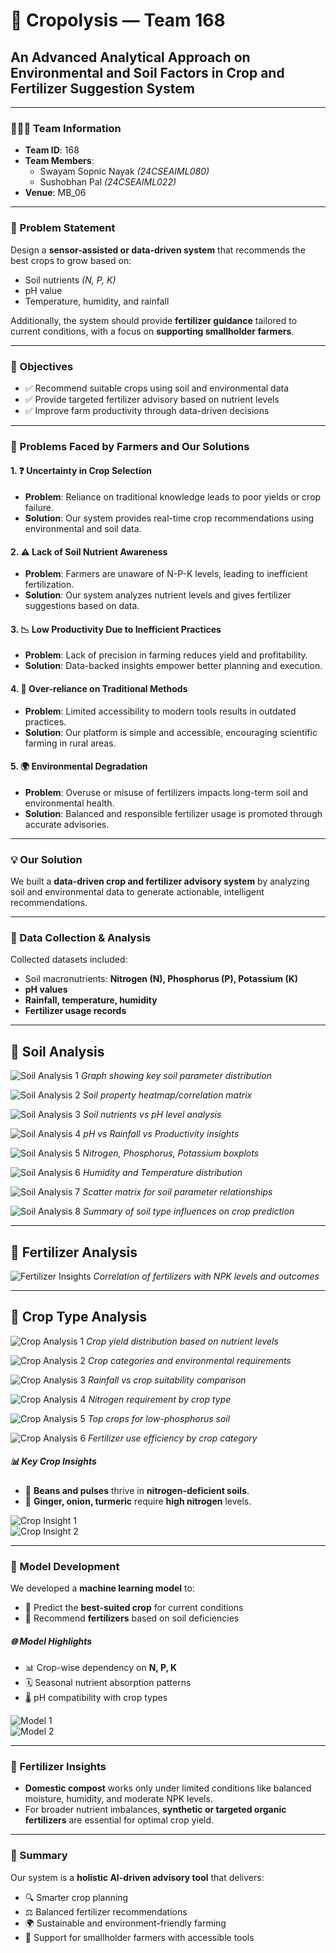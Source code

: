 # 🌾 Cropolysis — Team 168
## An Advanced Analytical Approach on Environmental and Soil Factors in Crop and Fertilizer Suggestion System

---

### 🧑‍🤝‍🧑 **Team Information**
- **Team ID**: 168  
- **Team Members**:  
  - Swayam Sopnic Nayak *(24CSEAIML080)*  
  - Sushobhan Pal *(24CSEAIML022)*  
- **Venue**: MB_06  

---

### 🚜 Problem Statement
Design a **sensor-assisted or data-driven system** that recommends the best crops to grow based on:
- Soil nutrients *(N, P, K)*  
- pH value  
- Temperature, humidity, and rainfall  

Additionally, the system should provide **fertilizer guidance** tailored to current conditions, with a focus on **supporting smallholder farmers**.

---

### 🎯 Objectives
- ✅ Recommend suitable crops using soil and environmental data  
- ✅ Provide targeted fertilizer advisory based on nutrient levels  
- ✅ Improve farm productivity through data-driven decisions  

---

### 🌾 Problems Faced by Farmers and Our Solutions

#### 1. ❓ Uncertainty in Crop Selection
- **Problem**: Reliance on traditional knowledge leads to poor yields or crop failure.  
- **Solution**: Our system provides real-time crop recommendations using environmental and soil data.

#### 2. ⚠️ Lack of Soil Nutrient Awareness
- **Problem**: Farmers are unaware of N-P-K levels, leading to inefficient fertilization.  
- **Solution**: Our system analyzes nutrient levels and gives fertilizer suggestions based on data.

#### 3. 📉 Low Productivity Due to Inefficient Practices
- **Problem**: Lack of precision in farming reduces yield and profitability.  
- **Solution**: Data-backed insights empower better planning and execution.

#### 4. 🧓 Over-reliance on Traditional Methods
- **Problem**: Limited accessibility to modern tools results in outdated practices.  
- **Solution**: Our platform is simple and accessible, encouraging scientific farming in rural areas.

#### 5. 🌍 Environmental Degradation
- **Problem**: Overuse or misuse of fertilizers impacts long-term soil and environmental health.  
- **Solution**: Balanced and responsible fertilizer usage is promoted through accurate advisories.

---

### 💡 Our Solution
We built a **data-driven crop and fertilizer advisory system** by analyzing soil and environmental data to generate actionable, intelligent recommendations.

---

### 🔬 Data Collection & Analysis
Collected datasets included:
- Soil macronutrients: **Nitrogen (N), Phosphorus (P), Potassium (K)**  
- **pH values**  
- **Rainfall, temperature, humidity**  
- **Fertilizer usage records**

---

## 🌱 Soil Analysis

![Soil Analysis 1](https://github.com/user-attachments/assets/6098dd25-503d-4f76-ab65-f025a26f0473)
*Graph showing key soil parameter distribution*

![Soil Analysis 2](https://github.com/user-attachments/assets/2936510f-0c9b-46f7-85d1-7fe9d8575b1b)
*Soil property heatmap/correlation matrix*

![Soil Analysis 3](https://github.com/user-attachments/assets/9f883fc8-3090-4f71-a9bb-0922c6deb373)
*Soil nutrients vs pH level analysis*

![Soil Analysis 4](https://github.com/user-attachments/assets/015dcab6-9b5f-46a3-b668-3a036563013b)
*pH vs Rainfall vs Productivity insights*

![Soil Analysis 5](https://github.com/user-attachments/assets/9792e0cc-d45d-43d9-a041-6481de6c9a6f)
*Nitrogen, Phosphorus, Potassium boxplots*

![Soil Analysis 6](https://github.com/user-attachments/assets/088aba48-d78d-4a85-80d8-cf6d2bbbfa76)
*Humidity and Temperature distribution*

![Soil Analysis 7](https://github.com/user-attachments/assets/2f840a81-801b-4f86-9178-a442c165bfbd)
*Scatter matrix for soil parameter relationships*

![Soil Analysis 8](https://github.com/user-attachments/assets/ad80abf9-1140-4839-9bef-605da9c72232)
*Summary of soil type influences on crop prediction*

---

## 🧪 Fertilizer Analysis

![Fertilizer Insights](https://github.com/user-attachments/assets/4f3f5eb7-9b80-4f27-ad21-e9abcd0a02ba)
*Correlation of fertilizers with NPK levels and outcomes*

---

## 🌾 Crop Type Analysis

![Crop Analysis 1](https://github.com/user-attachments/assets/0ac2acfb-ac69-46ff-86c7-65542687ea50)
*Crop yield distribution based on nutrient levels*

![Crop Analysis 2](https://github.com/user-attachments/assets/ef7bb364-0611-439f-bc95-d09c6cb38da1)
*Crop categories and environmental requirements*

![Crop Analysis 3](https://github.com/user-attachments/assets/faf4f79f-f23e-4a1b-8fef-f28a5297069b)
*Rainfall vs crop suitability comparison*

![Crop Analysis 4](https://github.com/user-attachments/assets/21efc092-d201-4e94-9616-d85561b49290)
*Nitrogen requirement by crop type*

![Crop Analysis 5](https://github.com/user-attachments/assets/dc2c920d-9262-4693-afff-690a94f5af8e)
*Top crops for low-phosphorus soil*

![Crop Analysis 6](https://github.com/user-attachments/assets/2570e704-a66a-43c5-b0ab-18994ddfa645)
*Fertilizer use efficiency by crop category*

##### 📊 Key Crop Insights
- 🌱 **Beans and pulses** thrive in **nitrogen-deficient soils**.  
- 🧄 **Ginger, onion, turmeric** require **high nitrogen** levels.

![Crop Insight 1](https://github.com/user-attachments/assets/90c0437f-5633-4f42-b24e-577d3457a0f1)  
![Crop Insight 2](https://github.com/user-attachments/assets/b326848e-caae-4cc1-b0c2-fc6c3347d765)

---

### 🤖 Model Development
We developed a **machine learning model** to:
- 🧠 Predict the **best-suited crop** for current conditions  
- 🧪 Recommend **fertilizers** based on soil deficiencies

##### 🌐 Model Highlights
- 📊 Crop-wise dependency on **N, P, K**  
- 🗓️ Seasonal nutrient absorption patterns  
- 🌡️ pH compatibility with crop types

![Model 1](https://github.com/user-attachments/assets/3ee50ce7-0fc5-4e17-9ab4-e1bcff5f4cf4)  
![Model 2](https://github.com/user-attachments/assets/5bd17c53-4894-49ce-8841-fa4c62e1f5a1)

---

### 🌿 Fertilizer Insights
- **Domestic compost** works only under limited conditions like balanced moisture, humidity, and moderate NPK levels.  
- For broader nutrient imbalances, **synthetic or targeted organic fertilizers** are essential for optimal crop yield.

---

### 📌 Summary
Our system is a **holistic AI-driven advisory tool** that delivers:
- 🔍 Smarter crop planning  
- ⚖️ Balanced fertilizer recommendations  
- 🌍 Sustainable and environment-friendly farming  
- 🚀 Support for smallholder farmers with accessible tools
